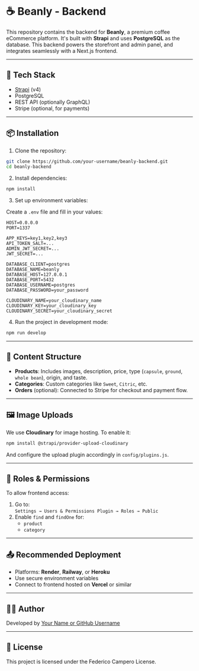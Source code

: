 # ☕ Beanly - Backend

This repository contains the backend for **Beanly**, a premium coffee eCommerce platform. It's built with **Strapi** and uses **PostgreSQL** as the database. This backend powers the storefront and admin panel, and integrates seamlessly with a Next.js frontend.

---

## 🚀 Tech Stack

- [Strapi](https://strapi.io/) (v4)
- PostgreSQL
- REST API (optionally GraphQL)
- Stripe (optional, for payments)

---

## 📦 Installation

1. Clone the repository:

```bash
git clone https://github.com/your-username/beanly-backend.git
cd beanly-backend
```

2. Install dependencies:

```bash
npm install
```

3. Set up environment variables:

Create a `.env` file and fill in your values:

```env
HOST=0.0.0.0
PORT=1337

APP_KEYS=key1,key2,key3
API_TOKEN_SALT=...
ADMIN_JWT_SECRET=...
JWT_SECRET=...

DATABASE_CLIENT=postgres
DATABASE_NAME=beanly
DATABASE_HOST=127.0.0.1
DATABASE_PORT=5432
DATABASE_USERNAME=postgres
DATABASE_PASSWORD=your_password

CLOUDINARY_NAME=your_cloudinary_name
CLOUDINARY_KEY=your_cloudinary_key
CLOUDINARY_SECRET=your_cloudinary_secret
```

4. Run the project in development mode:

```bash
npm run develop
```

---

## 📁 Content Structure

- **Products**: Includes images, description, price, type (`capsule`, `ground`, `whole bean`), origin, and taste.
- **Categories**: Custom categories like `Sweet`, `Citric`, etc.
- **Orders** (optional): Connected to Stripe for checkout and payment flow.

---

## 🖼️ Image Uploads

We use **Cloudinary** for image hosting. To enable it:

```bash
npm install @strapi/provider-upload-cloudinary
```

And configure the upload plugin accordingly in `config/plugins.js`.

---

## 🔐 Roles & Permissions

To allow frontend access:

1. Go to:  
   `Settings → Users & Permissions Plugin → Roles → Public`
2. Enable `find` and `findOne` for:
   - `product`
   - `category`

---

## 📤 Recommended Deployment

- Platforms: **Render**, **Railway**, or **Heroku**
- Use secure environment variables
- Connect to frontend hosted on **Vercel** or similar

---

## 🧑‍💻 Author

Developed by [Your Name or GitHub Username](https://github.com/your-username)

---

## 📄 License

This project is licensed under the Federico Campero License.

